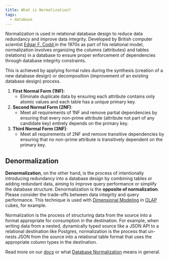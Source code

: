 ```yaml
---
title: What is Normalization?
tags:
  - database
---
```


Normalization is used in relational database design to reduce data redundancy and improve data integrity. Developed by British computer scientist [Edgar F. Codd ](https://en.wikipedia.org/wiki/Edgar_F._Codd) in the 1970s as part of his relational model, normalization involves organizing the columns (attributes) and tables (relations) in a database to ensure proper enforcement of dependencies through database integrity constraints. 

This is achieved by applying formal rules during the synthesis (creation of a new database design) or decomposition (improvement of an existing database design) process.

1.  **First Normal Form (1NF)**:
    - Eliminate duplicate data by ensuring each attribute contains only atomic values and each table has a unique primary key.
2.  **Second Normal Form (2NF)**:
    - Meet all requirements of 1NF and remove partial dependencies by ensuring that every non-prime attribute (attribute not part of any candidate key) entirely depends on the primary key.
3.  **Third Normal Form (3NF)**:
    - Meet all requirements of 2NF and remove transitive dependencies by ensuring that no non-prime attribute is transitively dependent on the primary key.

## Denormalization
**Denormalization**, on the other hand, is the process of intentionally introducing redundancy into a database design by combining tables or adding redundant data, aiming to improve query performance or simplify the database structure. Denormalization is the **opposite of normalization**. Please consider the trade-offs between data integrity and query performance. This technique is used with [Dimensional Modeling](term/dimensional%20modeling.md) in [OLAP](term/olap%20(online%20analytical%20processing).md) cubes, for example.



Normalization is the process of structuring data from the source into a format appropriate for consumption in the destination. For example, when writing data from a nested, dynamically typed source like a JSON API to a relational destination like Postgres, normalization is the process that un-nests JSON from the source into a relational table format that uses the appropriate column types in the destination.

Read more on our [docs](https://docs.airbyte.com/cloud/core-concepts#normalization) or what [Database Normalization](term/database%20normalization.md) means in general.
